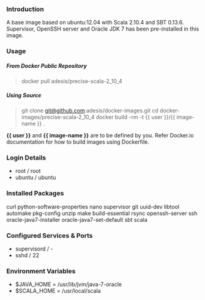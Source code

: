### Introduction

A base image based on ubuntu:12.04 with Scala 2.10.4 and SBT 0.13.6. Supervisor, OpenSSH server and Oracle JDK 7 has been pre-installed in this image.

### Usage

##### From Docker Public Repository

  > docker pull adesis/precise-scala-2_10_4

##### Using Source

  > git clone git@github.com:adesis/docker-images.git
  > cd docker-images/precise-scala-2_10_4
  > docker build -rm -t {{ user }}/{{ image-name }} .

**{{ user }}** and **{{ image-name }}** are to be defined by you. Refer Docker.io documentation for how to build images using Dockerfile.

### Login Details

- root / root
- ubuntu / ubuntu

### Installed Packages

curl python-software-properties nano supervisor git uuid-dev libtool automake pkg-config unzip make build-essential rsync openssh-server ssh oracle-java7-installer oracle-java7-set-default sbt scala

### Configured Services & Ports

- supervisord / -
- sshd / 22

### Environment Variables

- $JAVA_HOME  = /usr/lib/jvm/java-7-oracle
- $SCALA_HOME = /usr/local/scala